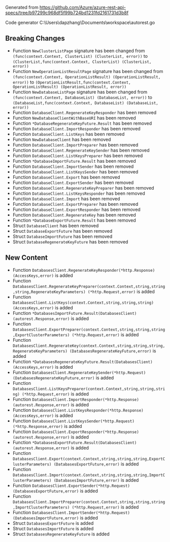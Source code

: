
Generated from https://github.com/Azure/azure-rest-api-specs/tree/b97299c968df5f99b724bd1231fd2161731d3b8f

Code generator C:\Users\dapzhang\Documents\workspace\autorest.go

## Breaking Changes

- Function `NewClusterListPage` signature has been changed from `(func(context.Context, ClusterList) (ClusterList, error))` to `(ClusterList,func(context.Context, ClusterList) (ClusterList, error))`
- Function `NewOperationListResultPage` signature has been changed from `(func(context.Context, OperationListResult) (OperationListResult, error))` to `(OperationListResult,func(context.Context, OperationListResult) (OperationListResult, error))`
- Function `NewDatabaseListPage` signature has been changed from `(func(context.Context, DatabaseList) (DatabaseList, error))` to `(DatabaseList,func(context.Context, DatabaseList) (DatabaseList, error))`
- Function `DatabaseClient.RegenerateKeyResponder` has been removed
- Function `NewDatabaseClientWithBaseURI` has been removed
- Function `*DatabaseRegenerateKeyFuture.Result` has been removed
- Function `DatabaseClient.ImportResponder` has been removed
- Function `DatabaseClient.ListKeys` has been removed
- Function `NewDatabaseClient` has been removed
- Function `DatabaseClient.ImportPreparer` has been removed
- Function `DatabaseClient.RegenerateKeySender` has been removed
- Function `DatabaseClient.ListKeysPreparer` has been removed
- Function `*DatabaseImportFuture.Result` has been removed
- Function `DatabaseClient.ImportSender` has been removed
- Function `DatabaseClient.ListKeysSender` has been removed
- Function `DatabaseClient.Export` has been removed
- Function `DatabaseClient.ExportSender` has been removed
- Function `DatabaseClient.RegenerateKeyPreparer` has been removed
- Function `DatabaseClient.ListKeysResponder` has been removed
- Function `DatabaseClient.Import` has been removed
- Function `DatabaseClient.ExportPreparer` has been removed
- Function `DatabaseClient.ExportResponder` has been removed
- Function `DatabaseClient.RegenerateKey` has been removed
- Function `*DatabaseExportFuture.Result` has been removed
- Struct `DatabaseClient` has been removed
- Struct `DatabaseExportFuture` has been removed
- Struct `DatabaseImportFuture` has been removed
- Struct `DatabaseRegenerateKeyFuture` has been removed

## New Content

- Function `DatabasesClient.RegenerateKeyResponder(*http.Response) (AccessKeys,error)` is added
- Function `DatabasesClient.RegenerateKeyPreparer(context.Context,string,string,string,RegenerateKeyParameters) (*http.Request,error)` is added
- Function `DatabasesClient.ListKeys(context.Context,string,string,string) (AccessKeys,error)` is added
- Function `*DatabasesImportFuture.Result(DatabasesClient) (autorest.Response,error)` is added
- Function `DatabasesClient.ExportPreparer(context.Context,string,string,string,ExportClusterParameters) (*http.Request,error)` is added
- Function `DatabasesClient.RegenerateKey(context.Context,string,string,string,RegenerateKeyParameters) (DatabasesRegenerateKeyFuture,error)` is added
- Function `*DatabasesRegenerateKeyFuture.Result(DatabasesClient) (AccessKeys,error)` is added
- Function `DatabasesClient.RegenerateKeySender(*http.Request) (DatabasesRegenerateKeyFuture,error)` is added
- Function `DatabasesClient.ListKeysPreparer(context.Context,string,string,string) (*http.Request,error)` is added
- Function `DatabasesClient.ImportResponder(*http.Response) (autorest.Response,error)` is added
- Function `DatabasesClient.ListKeysResponder(*http.Response) (AccessKeys,error)` is added
- Function `DatabasesClient.ListKeysSender(*http.Request) (*http.Response,error)` is added
- Function `DatabasesClient.ExportResponder(*http.Response) (autorest.Response,error)` is added
- Function `*DatabasesExportFuture.Result(DatabasesClient) (autorest.Response,error)` is added
- Function `DatabasesClient.Export(context.Context,string,string,string,ExportClusterParameters) (DatabasesExportFuture,error)` is added
- Function `DatabasesClient.Import(context.Context,string,string,string,ImportClusterParameters) (DatabasesImportFuture,error)` is added
- Function `DatabasesClient.ExportSender(*http.Request) (DatabasesExportFuture,error)` is added
- Function `DatabasesClient.ImportPreparer(context.Context,string,string,string,ImportClusterParameters) (*http.Request,error)` is added
- Function `DatabasesClient.ImportSender(*http.Request) (DatabasesImportFuture,error)` is added
- Struct `DatabasesExportFuture` is added
- Struct `DatabasesImportFuture` is added
- Struct `DatabasesRegenerateKeyFuture` is added

